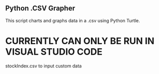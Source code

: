 ## Python .CSV Grapher

This script charts and graphs data in a .csv using Python Turtle.

# CURRENTLY CAN ONLY BE RUN IN VISUAL STUDIO CODE

stockIndex.csv to input custom data
